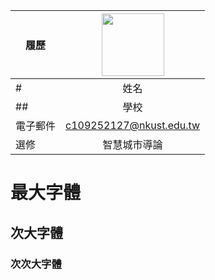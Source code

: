 |      履歷        |<img src="https://scontent.ftpe7-4.fna.fbcdn.net/v/t1.6435-9/121672854_1721742874648772_6927822831655864488_n.jpg?_nc_cat=107&ccb=1-7&_nc_sid=5f2048&_nc_ohc=vtOuypLBv6sAb6nuYHt&_nc_ht=scontent.ftpe7-4.fna&oh=00_AfC9h_-fQLdkIgswoD8XDaRvC-Pj2t5jIIbSP0gFEO-k0g&oe=663B0DF5" width=100 height=100/>|
| ---------------- |:-----------------------------:|
# | 姓名             | 薛永旭                  |
## | 學校             | 國立高雄科技大學                  |
| 電子郵件         | c109252127@nkust.edu.tw          |
| 選修             | 智慧城市導論                  |
# 最大字體
## 次大字體
### 次次大字體
